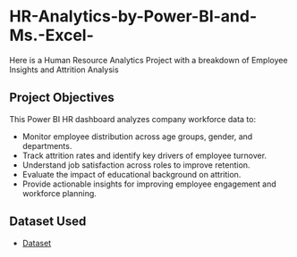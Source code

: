 # HR-Analytics-by-Power-BI-and-Ms.-Excel-
Here is a Human Resource  Analytics Project with a breakdown of Employee Insights and Attrition Analysis
## Project Objectives
This Power BI HR dashboard analyzes company workforce data to:
- Monitor employee distribution across age groups, gender, and departments.
- Track attrition rates and identify key drivers of employee turnover.
- Understand job satisfaction across roles to improve retention.
- Evaluate the impact of educational background on attrition.
- Provide actionable insights for improving employee engagement and workforce planning.
## Dataset Used
- <a href="https://github.com/gideonomwami/Ms-Excel-and-Power-BI-Supermarket-Sales-project/blob/main/Urban%20Basket%20Supermarket%20sales.xlsx">Dataset</a>


